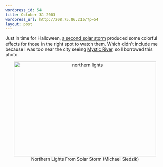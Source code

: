 ```yaml
--- 
wordpress_id: 54
title: October 31 2003
wordpress_url: http://208.75.86.216/?p=54
layout: post
---
```

Just in time for Halloween, <a href="http://www.cnn.com/2003/TECH/space/10/30/solar.storm/index.html">a second solar storm</a> produced some colorful effects for those in the right spot to watch them. Which didn't include me because I was too near the city seeing <a href="http://www.imdb.com/title/tt0327056/">Mystic River</a>, so I  borrowed this photo.

<center><a href="http://graysky.org/mgc/pics/lights_over_building.jpg">
<img src="http://graysky.org/mgc/pics/lights_over_building.jpg" border="0" width="450" height="300" alt="northern lights">
</a><br />Northern Lights From Solar Storm (Michael Siedzik)</center>
